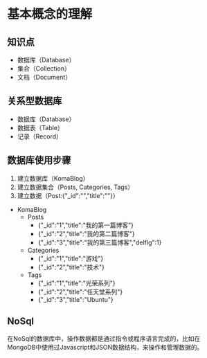 ﻿基本概念的理解
=============

## 知识点

* 数据库（Database）
* 集合（Collection）
* 文档（Document）

## 关系型数据库

* 数据库（Database）
* 数据表（Table）
* 记录（Record）

## 数据库使用步骤

1. 建立数据库（KomaBlog）
2. 建立数据集合（Posts, Categories, Tags）
3. 建立数据（Post:{"_id":"","title":""}）

* KomaBlog
  * Posts
    * {"_id":"1","title":"我的第一篇博客"}
    * {"_id":"2","title":"我的第二篇博客"}
    * {"_id":"3","title":"我的第三篇博客","delflg":1}
  * Categories
    * {"_id":"1","title":"游戏"}
    * {"_id":"2","title":"技术"}
  * Tags
    * {"_id":"1","title":"光荣系列"}
    * {"_id":"2","title":"任天堂系列"}
    * {"_id":"3","title":"Ubuntu"}

## NoSql

在NoSql的数据库中，操作数据都是通过指令或程序语言完成的，比如在MongoDB中使用过Javascript和JSON数据结构，来操作和管理数据的。